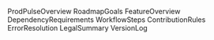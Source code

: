 ProdPulseOverview
RoadmapGoals
FeatureOverview
DependencyRequirements
WorkflowSteps
ContributionRules
ErrorResolution
LegalSummary
VersionLog
